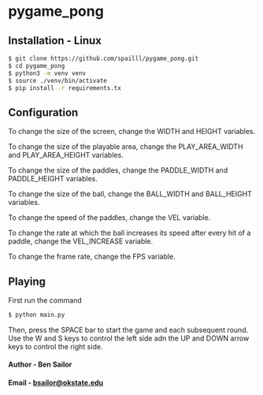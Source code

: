 # pygame_pong

## Installation - Linux
```bash
$ git clone https://github.com/spailll/pygame_pong.git
$ cd pygame_pong
$ python3 -m venv venv
$ source ./venv/bin/activate
$ pip install -r requirements.tx
```
## Configuration
To change the size of the screen, change the WIDTH and HEIGHT variables. 

To change the size of the playable area, change the PLAY_AREA_WIDTH and PLAY_AREA_HEIGHT variables. 

To change the size of the paddles, change the PADDLE_WIDTH and PADDLE_HEIGHT variables.

To change the size of the ball, change the BALL_WIDTH and BALL_HEIGHT variables.

To change the speed of the paddles, change the VEL variable.

To change the rate at which the ball increases its speed after every hit of a paddle, change the VEL_INCREASE variable.

To change the frame rate, change the FPS variable.

## Playing
First run the command
```bash
$ python main.py
```
Then, press the SPACE bar to start the game and each subsequent round. Use the W and S keys to control the left side adn the UP and DOWN arrow keys to control the right side.

#### Author - Ben Sailor
#### Email - bsailor@okstate.edu